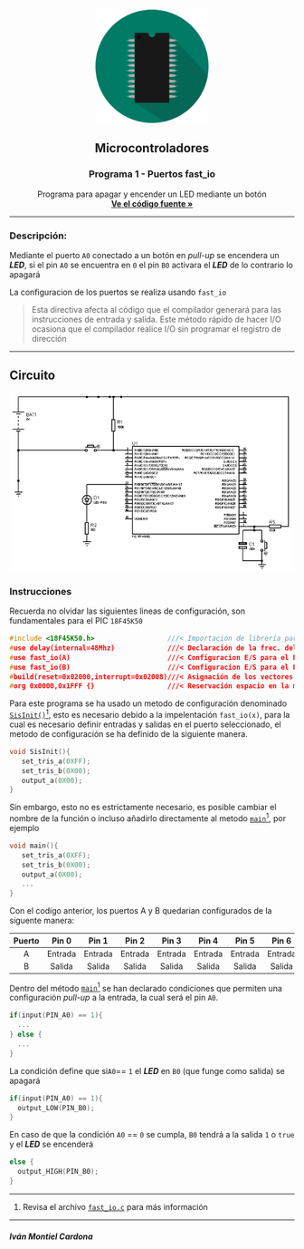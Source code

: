 <!-- PROJECT LOGO -->
<br />
<p align="center">
  <a href="https://github.com/begeistert/microcontrollers-ccs-c-compiler/tree/main/fast_io#microcontroladores">
    <img src="https://github.com/begeistert/microcontrollers-ccs-c-compiler/blob/main/circuits/pic.png" alt="Logo" width="200" height="200">
  </a>

  <h2 align="center">Microcontroladores</h2>
  <h3 align="center">Programa 1 - Puertos fast_io</h3>
  <p align="center">
    Programa para apagar y encender un LED mediante un botón
    <br />
    <a href="https://github.com/begeistert/microcontrollers-ccs-c-compiler/blob/main/fast_io/fast_io.c"><strong>Ve el código fuente »</strong></a>
    <br />
  </p>
  </p>

---

### Descripción:

Mediante el puerto `A0` conectado a un botón en _pull-up_ se encendera un _**LED**_, si el pin `A0` se encuentra en `0` el pin `B0` activara el _**LED**_ de lo contrario lo apagará

La configuracion de los puertos se realiza usando `fast_io`
> Esta directiva afecta al código que el compilador generará para las instrucciones de entrada y salida. Este método rápido de hacer I/O ocasiona que el compilador   realice I/O sin programar el registro de dirección

---

## Circuito

<p align="center">
  <a href="https://github.com/begeistert/microcontrollers-ccs-c-compiler/tree/main/fast_io#circuito">
    <img src="https://github.com/begeistert/microcontrollers-ccs-c-compiler/blob/main/circuits/fast_io.jpg?raw=true">
  </a>
</p>

### Instrucciones

Recuerda no olvidar las siguientes lineas de configuración, son fundamentales para el PIC `18F45K50`

```c
#include <18F45K50.h>                  ///< Importación de librería para el PIC
#use delay(internal=48Mhz)             ///< Declaración de la frec. del Oscilador
#use fast_io(A)                        ///< Configuracion E/S para el PORT A
#use fast_io(B)                        ///< Configuracion E/S para el PORT B
#build(reset=0x02000,interrupt=0x02008)///< Asignación de los vectores de reset e interrupción
#org 0x0000,0x1FFF {}                  ///< Reservación espacio en la memoría
```

Para este programa se ha usado un metodo de configuración denominado [`SisInit()`](https://github.com/begeistert/microcontrollers-ccs-c-compiler/blob/fcfacda5cac251dd9f4ae61bc9bedbb9a21a5040/fast_io/fast_io.c#L27)[<sup>1</sup>](), esto es necesario debido a la impelentación `fast_io(x)`, para la cual es necesario definir entradas y salidas en el puerto seleccionado, el metodo de configuración se ha definido de la siguiente manera.


```c
void SisInit(){
   set_tris_a(0XFF);  
   set_tris_b(0X00);  
   output_a(0X00);    
}
```

Sin embargo, esto no es estrictamente necesario, es posible cambiar el nombre de la función o incluso añadirlo directamente al metodo [`main`](https://github.com/begeistert/microcontrollers-ccs-c-compiler/blob/fcfacda5cac251dd9f4ae61bc9bedbb9a21a5040/fast_io/fast_io.c#L41)[<sup>1</sup>](), por ejemplo
```c
void main(){
   set_tris_a(0XFF);  
   set_tris_b(0X00);  
   output_a(0X00); 
   ...
}
```

Con el codigo anterior, los puertos A y B quedarian configurados de la siguente manera:

| Puerto |  Pin 0  |  Pin 1  |  Pin 2  |  Pin 3  |  Pin 4  |  Pin 5  |  Pin 6  |  Pin 7  |
| :----: | :-----: | :-----: | :-----: | :-----: | :-----: | :-----: | :-----: | :-----: |
|   A    | Entrada | Entrada | Entrada | Entrada | Entrada | Entrada | Entrada | Entrada |
|   B    | Salida  | Salida  | Salida  | Salida  | Salida  | Salida  | Salida  | Salida  |


Dentro del método [`main`](https://github.com/begeistert/microcontrollers-ccs-c-compiler/blob/fcfacda5cac251dd9f4ae61bc9bedbb9a21a5040/fast_io/fast_io.c#L41)[<sup>1</sup>]() se han declarado condiciones que permiten una configuración _pull-up_ a la entrada, la cual será el pin `A0`.

```c
if(input(PIN_A0) == 1){
  ...
} else {
  ...
}
```

La condición define que si`A0`== `1` el  _**LED**_ en `B0` (que funge como salida) se apagará

```c
if(input(PIN_A0) == 1){
  output_LOW(PIN_B0);
}
```

En caso de que la condición `A0` == `0` se cumpla,  `B0` tendrá a la salida `1` o `true` y el _**LED**_ se encenderá

```c
else {
  output_HIGH(PIN_B0);
}
```
---

1. Revisa el archivo [`fast_io.c`](https://github.com/begeistert/microcontrollers-ccs-c-compiler/blob/main/fast_io/fast_io.c) para más información

---

##### Iván Montiel Cardona
